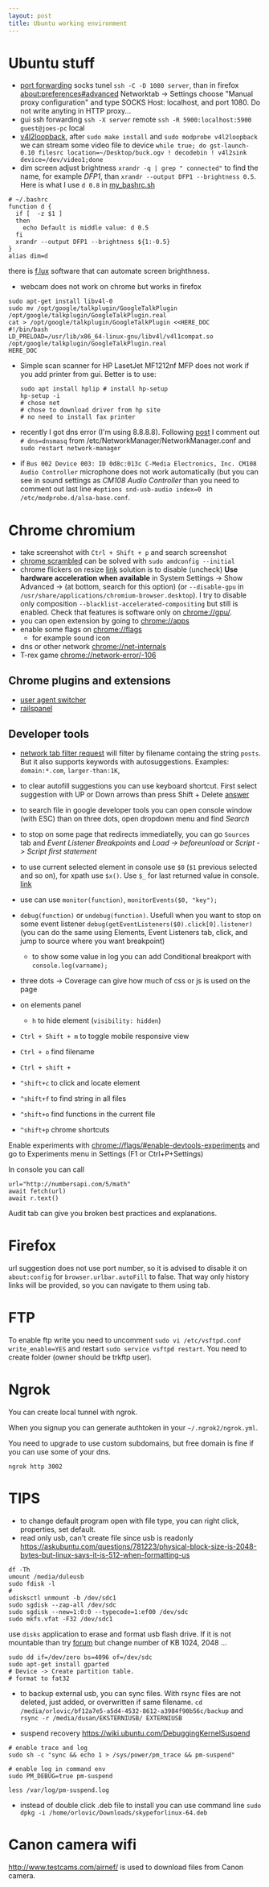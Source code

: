 ```yaml
---
layout: post
title: Ubuntu working environment
---
```


# Ubuntu stuff

* [port
forwarding](https://help.ubuntu.com/community/SSH/OpenSSH/PortForwarding) socks
tunel `ssh -C -D 1080 server`, than in firefox <about:preferences#advanced>
Networktab -> Settings choose "Manual proxy configuration" and type SOCKS Host:
localhost, and port 1080. Do not write anyting in HTTP proxy... 
* gui ssh forwarding `ssh -X server` remote `ssh -R 5900:localhost:5900
guest@joes-pc` local
* [v4l2loopback](https://github.com/umlaeute/v4l2loopback/wiki/Mplayer), after
`sudo make install` and `sudo modprobe v4l2loopback` we can stream some video
file to device `while true; do gst-launch-0.10 filesrc
location=~/Desktop/buck.ogv ! decodebin ! v4l2sink device=/dev/video1;done`
* dim screen adjust brightness `xrandr -q | grep " connected"` to find the
name, for example *DFP1*, than `xrandr --output DFP1 --brightness 0.5`. Here is
what I use `d 0.8` in
[my_bashrc.sh](https://github.com/duleorlovic/config/blob/master/my_bashrc.sh#L32)

~~~
# ~/.bashrc
function d {
  if [  -z $1 ]
  then
    echo Default is middle value: d 0.5
  fi
  xrandr --output DFP1 --brightness ${1:-0.5}
}
alias dim=d
~~~

there is [f.lux](https://justgetflux.com/) software that can automate screen
brighthness.

* webcam does not work on chrome but works in firefox

~~~
sudo apt-get install libv4l-0
sudo mv /opt/google/talkplugin/GoogleTalkPlugin /opt/google/talkplugin/GoogleTalkPlugin.real 
cat > /opt/google/talkplugin/GoogleTalkPlugin <<HERE_DOC
#!/bin/bash
LD_PRELOAD=/usr/lib/x86_64-linux-gnu/libv4l/v4l1compat.so /opt/google/talkplugin/GoogleTalkPlugin.real
HERE_DOC
~~~

* Simple scan scanner for HP LasetJet MF1212nf MFP does not work if you add
  printer from gui. Better is to use:

  ~~~
  sudo apt install hplip # install hp-setup
  hp-setup -i
  # chose net
  # chose to download driver from hp site
  # no need to install fax printer
  ~~~

* recently I got dns error (I'm using 8.8.8.8). Following
  [post](http://askubuntu.com/questions/368435/how-do-i-fix-dns-resolving-which-doesnt-work-after-upgrading-to-ubuntu-13-10-s)
  I comment out `# dns=dnsmasq` from /etc/NetworkManager/NetworkManager.conf and
  `sudo restart network-manager`

* if `Bus 002 Device 003: ID 0d8c:013c C-Media Electronics, Inc. CM108 Audio
Controller` microphone does not work automatically (but you can see in sound
settings as *CM108 Audio Controller* than you need to comment out last line
`#options snd-usb-audio index=0 ` in `/etc/modprobe.d/alsa-base.conf`.

# Chrome chromium

* take screenshot with `Ctrl + Shift + p` and search screenshot
* [chrome scrambled](https://code.google.com/p/chromium/issues/detail?id=375957)
  can be solved with `sudo amdconfig --initial`
* chrome flickers on resize
  [link](http://askubuntu.com/questions/279088/google-chrome-flickering)
  solution is to disable (uncheck) **Use hardware acceleration when available**
  in System Settings -> Show Advanced -> (at bottom, search for this option) (or
  `--disable-gpu` in `/usr/share/applications/chromium-browser.desktop`). I try
  to disable only composition `--blacklist-accelerated-compositing` but still is
  enabled. Check that features is software only on <chrome://gpu/>.
* you can open extension by going to <chrome://apps>
* enable some flags on <chrome://flags>
  * for example sound icon
* dns or other network <chrome://net-internals>
* T-rex game <chrome://network-error/-106>

## Chrome plugins and extensions

* [user agent switcher](https://github.com/chrispederick/user-agent-switcher/)
* [railspanel](https://chrome.google.com/webstore/detail/railspanel/gjpfobpafnhjhbajcjgccbbdofdckggg)


## Developer tools

* [network tab filter
  request](https://developers.google.com/web/tools/chrome-devtools/profile/network-performance/resource-loading#filter-requests)
  will filter by filename containg the string `posts`. But it also supports
  keywords with autosuggestions. Examples: `domain:*.com`, `larger-than:1K`, 
* to clear autofill suggestions you can use keyboard shortcut. First select
  suggestion with UP or Down arrows than press Shift + Delete
  [answer](https://support.google.com/chrome/answer/142893?p=settings_autofill&rd=1)
* to search file in google developer tools you can open console window (with
  ESC) than on three dots, open dropdown menu and find *Search*
* to stop on some page that redirects immediatelly, you can go `Sources` tab and
  *Event Listener Breakpoints* and *Load -> beforeunload* or *Script -> Script
  first statement*
* to use current selected element in console use `$0` (`$1` previous selected
and so on), for xpath use `$x()`. Use `$_` for last returned value in console.
[link](https://developers.google.com/web/tools/chrome-devtools/console/command-line-reference)
* use can use `monitor(function)`, `monitorEvents($0, "key");`
* `debug(function)` or `undebug(function)`. Usefull when you want to stop on
some event listener `debug(getEventListeners($0).click[0].listener)` (you can do
the same using Elements, Event Listeners tab, click, and jump to source where
you want breakpoint)
  * to show some value in log you can add Conditional breakport with
  `console.log(varname);`
* three dots -> Coverage can give how much of css or js is used on the page
* on elements panel
  * `h` to hide element (`visibility: hidden`)

* `Ctrl + Shift + m` to toggle mobile responsive view
* `Ctrl + o` find filename
* `Ctrl + shift + `
 * `^shift+c` to click and locate element
 * `^shift+f` to find string in all files
 * `^shift+o` find functions in the current file
 * `^shift+p` chrome shortcuts

Enable experiments with <chrome://flags/#enable-devtools-experiments> and go to
Experiments menu in Settings (F1 or Ctrl+P+Settings)

In console you can call

~~~
url="http://numbersapi.com/5/math"
await fetch(url)
await r.text()
~~~

Audit tab can give you broken best practices and explanations.

# Firefox

url suggestion does not use port number, so it is advised to disable it on
`about:config` for `browser.urlbar.autoFill` to false. That way only history
links will be provided, so you can navigate to them using tab.

# FTP

To enable ftp write you need to uncomment `sudo vi /etc/vsftpd.conf`
`write_enable=YES` and restart `sudo service vsftpd restart`. You need to create
folder (owner should be trkftp user).

# Ngrok

You can create local tunnel with ngrok.

When you signup you can generate authtoken in your `~/.ngrok2/ngrok.yml`.

You need to upgrade to use custom subdomains, but free domain is fine if you can
use some of your dns.

~~~
ngrok http 3002
~~~

# TIPS

* to change default program open with file type, you can right click,
properties, set default.
* read only usb, can't create file since usb is readonly https://askubuntu.com/questions/781223/physical-block-size-is-2048-bytes-but-linux-says-it-is-512-when-formatting-us

~~~
df -Th
umount /media/duleusb
sudo fdisk -l
#
udisksctl unmount -b /dev/sdc1
sudo sgdisk --zap-all /dev/sdc
sudo sgdisk --new=1:0:0 --typecode=1:ef00 /dev/sdc
sudo mkfs.vfat -F32 /dev/sdc1
~~~

use `disks` application to erase and format usb flash drive.
If it is not mountable than try
[forum](https://ubuntuforums.org/showthread.php?t=2153643) but change number of
KB 1024, 2048 ...

~~~
sudo dd if=/dev/zero bs=4096 of=/dev/sdc
sudo apt-get install gparted
# Device -> Create partition table.
# format to fat32
~~~

* to backup external usb, you can sync files. With rsync files are not deleted,
just added, or overwritten if same filename. `cd
/media/orlovic/bf12a7e5-a5d4-4532-8612-a3984f90b56c/backup` and `rsync -r
/media/dusan/EKSTERNIUSB/ EXTERNIUSB`

* suspend recovery <https://wiki.ubuntu.com/DebuggingKernelSuspend>

~~~
# enable trace and log
sudo sh -c "sync && echo 1 > /sys/power/pm_trace && pm-suspend"

# enable log in command env
sudo PM_DEBUG=true pm-suspend

less /var/log/pm-suspend.log
~~~

* instead of double click .deb file to install you can use command line `sudo
dpkg -i /home/orlovic/Downloads/skypeforlinux-64.deb`


# Canon camera wifi

<http://www.testcams.com/airnef/> is used to download files from Canon camera.

